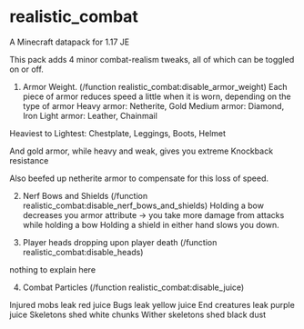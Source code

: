 # realistic_combat
A Minecraft datapack for 1.17 JE


This pack adds 4 minor combat-realism tweaks, all of which can be toggled on or off.

1. Armor Weight. (/function realistic_combat:disable_armor_weight)
Each piece of armor reduces speed a little when it is worn, depending on the type of armor
Heavy armor: Netherite, Gold
Medium armor: Diamond, Iron
Light armor: Leather, Chainmail

Heaviest to Lightest: Chestplate, Leggings, Boots, Helmet

And gold armor, while heavy and weak, gives you extreme Knockback resistance

Also beefed up netherite armor to compensate for this loss of speed.



2. Nerf Bows and Shields (/function realistic_combat:disable_nerf_bows_and_shields)
Holding a bow decreases you armor attribute -> you take more damage from attacks while holding a bow
Holding a shield in either hand slows you down.



3. Player heads dropping upon player death (/function realistic_combat:disable_heads)


nothing to explain here



4. Combat Particles (/function realistic_combat:disable_juice)

Injured mobs leak red juice
Bugs leak yellow juice
End creatures leak purple juice
Skeletons shed white chunks
Wither skeletons shed black dust
